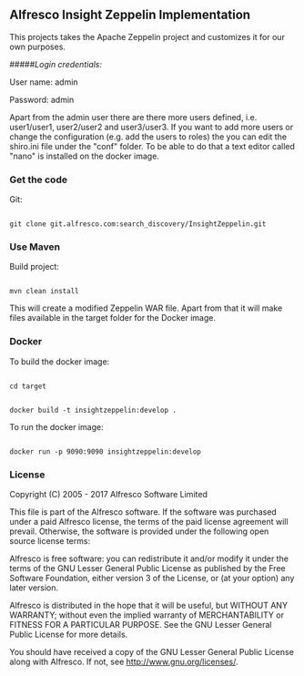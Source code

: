 ## Alfresco Insight Zeppelin Implementation

This projects takes the Apache Zeppelin project and customizes it for our own purposes.

#####*Login credentials:*

User name: admin

Password: admin

Apart from the admin user there are there more users defined, i.e. user1/user1, user2/user2 and user3/user3. If you want to add more users or change the configuration (e.g. add the users to roles) the you can edit the shiro.ini file under the "conf" folder. To be able to do that a text editor called "nano" is installed on the docker image.

### Get the code
Git:

<code>
git clone git.alfresco.com:search_discovery/InsightZeppelin.git
</code>

### Use Maven
Build project:

<code>
mvn clean install
</code>

This will create a modified Zeppelin WAR file. Apart from that it will make files available in the target folder for the Docker image.

### Docker
To build the docker image:

<code>
cd target

docker build -t insightzeppelin:develop .
</code>

To run the docker image:

<code>
docker run -p 9090:9090 insightzeppelin:develop
</code>

### License
Copyright (C) 2005 - 2017 Alfresco Software Limited

This file is part of the Alfresco software.
If the software was purchased under a paid Alfresco license, the terms of
the paid license agreement will prevail.  Otherwise, the software is
provided under the following open source license terms:

Alfresco is free software: you can redistribute it and/or modify
it under the terms of the GNU Lesser General Public License as published by
the Free Software Foundation, either version 3 of the License, or
(at your option) any later version.

Alfresco is distributed in the hope that it will be useful,
but WITHOUT ANY WARRANTY; without even the implied warranty of
MERCHANTABILITY or FITNESS FOR A PARTICULAR PURPOSE.  See the
GNU Lesser General Public License for more details.

You should have received a copy of the GNU Lesser General Public License
along with Alfresco. If not, see <http://www.gnu.org/licenses/>.
